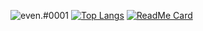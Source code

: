 ![even.#0001](https://github-readme-stats.vercel.app/api?username=montingo&show_icons=true&theme=gradient)
[![Top Langs](https://github-readme-stats.vercel.app/api/top-langs/?username=montingo&layout=compact)](https://github.com/anuraghazra/github-readme-stats)
[![ReadMe Card](https://github-readme-stats.vercel.app/api/pin/?username=montingo&repo=github-readme-stats)](https://github.com/anuraghazra/github-readme-stats)
